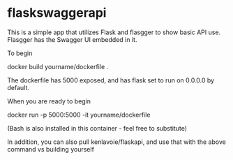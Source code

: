 # flaskswaggerapi

This is a simple app that utilizes Flask and flasgger to show basic API use. Flasgger has the 
Swagger UI embedded in it. 

To begin 

docker build yourname/dockerfile . 

The dockerfile has 5000 exposed, and has flask set to run on 0.0.0.0 by default. 

When you are ready to begin 

docker run -p 5000:5000 -it yourname/dockerfile

(Bash is also installed in this container - feel free to substitute) 


In addition, you can also pull kenlavoie/flaskapi, and use that with the above command vs building yourself 

 

